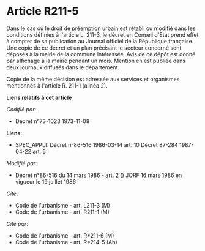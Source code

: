 # Article R211-5

Dans le cas où le droit de préemption urbain est rétabli ou modifié dans les conditions définies à l'article L. 211-3, le
décret en Conseil d'Etat prend effet à compter de sa publication au Journal officiel de la République française. Une copie de
ce décret et un plan précisant le secteur concerné sont déposés à la mairie de la commune intéressée. Avis de ce dépôt est
donné par affichage à la mairie pendant un mois. Mention en est publiée dans deux journaux diffusés dans le département.

Copie de la même décision est adressée aux services et organismes mentionnés à l'article R. 211-1 (alinéa 2).

**Liens relatifs à cet article**

_Codifié par_:

  - Décret n°73-1023 1973-11-08

**Liens**:

  - SPEC_APPLI: Décret n°86-516 1986-03-14 art. 10 Décret 87-284 1987-04-22 art. 5

_Modifié par_:

  - Décret n°86-516 du 14 mars 1986 - art. 2 () JORF 16 mars 1986 en vigueur le 19 juillet 1986

_Cite_:

  - Code de l'urbanisme - art. L211-3 (M)
  - Code de l'urbanisme - art. R211-1 (M)

_Cité par_:

  - Code de l'urbanisme - art. R*211-6 (M)
  - Code de l'urbanisme - art. R*214-5 (Ab)
